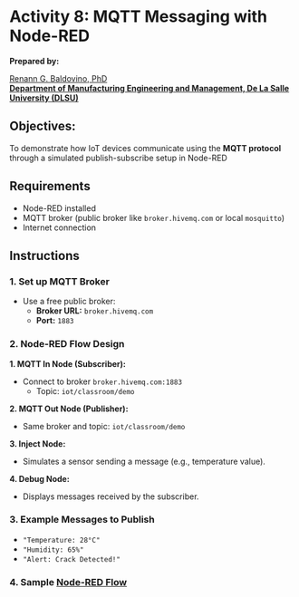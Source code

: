 # Activity 8: MQTT Messaging with Node-RED

**Prepared by:**  

[Renann G. Baldovino, PhD](https://www.dlsu.edu.ph/colleges/gcoe/academic-departments/manufacturing-engineering-management/faculty-profile/renann-baldovino/)  
**[Department of Manufacturing Engineering and Management, De La Salle University (DLSU)](https://www.dlsu.edu.ph/colleges/gcoe/academic-departments/manufacturing-engineering-management/)**  

## Objectives:
To demonstrate how IoT devices communicate using the **MQTT protocol** through a simulated publish-subscribe setup in Node-RED

## Requirements
- Node-RED installed  
- MQTT broker (public broker like `broker.hivemq.com` or local `mosquitto`)  
- Internet connection

## Instructions
### 1. Set up MQTT Broker  
- Use a free public broker:  
  - **Broker URL:** `broker.hivemq.com`  
  - **Port:** `1883`  

### 2. Node-RED Flow Design  
**1. MQTT In Node (Subscriber):**  
- Connect to broker `broker.hivemq.com:1883`  
   - Topic: `iot/classroom/demo`  

**2. MQTT Out Node (Publisher):**  
- Same broker and topic: `iot/classroom/demo`  

**3. Inject Node:**  
- Simulates a sensor sending a message (e.g., temperature value).  

**4. Debug Node:**  
- Displays messages received by the subscriber.  

### 3. Example Messages to Publish  
- `"Temperature: 28°C"`  
- `"Humidity: 65%"`  
- `"Alert: Crack Detected!"`  

### 4. Sample [Node-RED Flow](https://raw.githubusercontent.com/rgbaldov/iot/refs/heads/main/mqtt.json)
